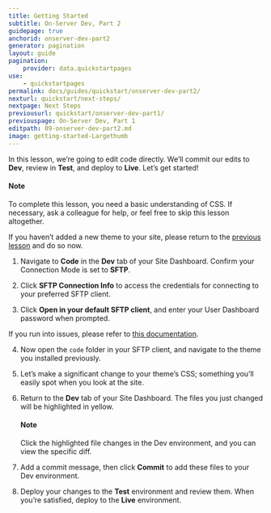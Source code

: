 ```yaml
---
title: Getting Started
subtitle: On-Server Dev, Part 2
guidepage: true
anchorid: onserver-dev-part2
generator: pagination
layout: guide
pagination:
    provider: data.quickstartpages
use:
    - quickstartpages
permalink: docs/guides/quickstart/onserver-dev-part2/
nexturl: quickstart/next-steps/
nextpage: Next Steps
previousurl: quickstart/onserver-dev-part1/
previouspage: On-Server Dev, Part 1
editpath: 09-onserver-dev-part2.md
image: getting-started-Largethumb
---
```


In this lesson, we’re going to edit code directly. We’ll commit our edits to **<span class="glyphicons glyphicons-wrench" aria-hidden="true"></span> Dev**, review in **<span class="glyphicons glyphicons-equalizer" aria-hidden="true"></span> Test**, and deploy to **<span class="glyphicons glyphicons-cardio" aria-hidden="true"></span> Live**. Let’s get started!

<div class="alert alert-info">
<h4 class="info">Note</h4>
<p>To complete this lesson, you need a basic understanding of CSS. If necessary, ask a colleague for help, or feel free to skip this lesson altogether.  
</p></div>

If you haven’t added a new theme to your site, please return to the [previous lesson](/docs/guides/quickstart/onserver-dev-part1) and do so now.

1. Navigate to **<span class="glyphicons glyphicons-embed-close" aria-hidden="true"></span> Code** in the **<span class="glyphicons glyphicons-wrench" aria-hidden="true"></span> Dev** tab of your Site Dashboard. Confirm your Connection Mode is set to **SFTP**.

2. Click **<span class="glyphicons glyphicons-info-sign" aria-hidden="true"></span>  SFTP Connection Info** to access the credentials for connecting to your preferred SFTP client.

3. Click **Open in your default SFTP client**, and enter your User Dashboard password when prompted.

  If you run into issues, please refer to [this documentation](/docs/sftp/#sftp-connection-information).

4. Now open the `code` folder in your SFTP client, and navigate to the theme you installed previously.

5. Let’s make a significant change to your theme’s CSS; something you’ll easily spot when you look at the site.

6. Return to the **<span class="glyphicons glyphicons-wrench" aria-hidden="true"></span> Dev** tab of your Site Dashboard. The files you just changed will be highlighted in yellow.

    <div class="alert alert-info">
    <h4 class="info">Note</h4>
    <p markdown="1">Click the highlighted file changes in the Dev environment, and you can view the specific diff.  
    </p></div>

7. Add a commit message, then click **Commit** to add these files to your Dev environment.

8. Deploy your changes to the **<span class="glyphicons glyphicons-equalizer" aria-hidden="true"></span> Test** environment and review them. When you’re satisfied, deploy to the **<span class="glyphicons glyphicons-cardio" aria-hidden="true"></span> Live** environment.
